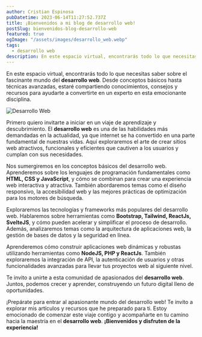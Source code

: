 ```yaml
---
author: Cristian Espinosa
pubDatetime: 2023-06-14T11:27:52.737Z
title: ¡Bienvenidos a mi blog de desarrollo web!
postSlug: bienvenidos-blog-desarrollo-web
featured: true
ogImage: "/assets/images/desarrollo_web.webp"
tags:
  - desarrollo web
description: En este espacio virtual, encontrarás todo lo que necesitas saber sobre el fascinante mundo del desarrollo web.
---
```


En este espacio virtual, encontrarás todo lo que necesitas saber sobre el fascinante mundo del **desarrollo web**. Desde conceptos básicos hasta técnicas avanzadas, estaré compartiendo conocimientos, consejos y recursos para ayudarte a convertirte en un experto en esta emocionante disciplina.

![Desarrollo Web](/assets/images/desarrollo_web.webp)

Primero quiero invitarte a iniciar en un viaje de aprendizaje y descubrimiento. El **desarrollo web** es una de las habilidades más demandadas en la actualidad, ya que internet se ha convertido en una parte fundamental de nuestras vidas. Aquí exploraremos el arte de crear sitios web atractivos, funcionales y eficientes que cautiven a los usuarios y cumplan con sus necesidades.

Nos sumergiremos en los conceptos básicos del desarrollo web. Aprenderemos sobre los lenguajes de programación fundamentales como **HTML, CSS y JavaScript**, y cómo se combinan para crear una experiencia web interactiva y atractiva. También abordaremos temas como el diseño responsivo, la accesibilidad web y las mejores prácticas de optimización para los motores de búsqueda.

Exploraremos las tecnologías y frameworks más populares del desarrollo web. Hablaremos sobre herramientas como **Bootstrap, Tailwind, ReactJs, SvelteJS**, y cómo pueden acelerar y simplificar el proceso de desarrollo. Además, analizaremos temas como la arquitectura de aplicaciones web, la gestión de bases de datos y la seguridad en línea.

Aprenderemos cómo construir aplicaciones web dinámicas y robustas utilizando herramientas como **NodeJS, PHP y ReactJs**. También exploraremos la integración de API, la autenticación de usuarios y otras funcionalidades avanzadas para llevar tus proyectos web al siguiente nivel.

Te invito a unirte a esta comunidad de apasionados del **desarrollo web**. Juntos, podemos crecer y aprender, construyendo un futuro digital lleno de oportunidades.

¡Prepárate para entrar al apasionante mundo del desarrollo web! Te invito a explorar mis artículos y recursos que he preparado para ti. Estoy emocionado de comenzar este viaje contigo y acompañarte en tu camino hacia la maestría en el **desarrollo web**. **¡Bienvenidos y disfruten de la experiencia!**
